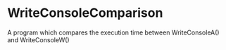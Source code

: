 # WriteConsoleComparison
A program which compares the execution time between WriteConsoleA() and WriteConsoleW()
